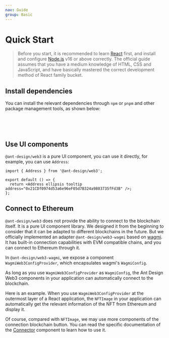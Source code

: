 ```yaml
---
nav: Guide
group: Basic
---
```


# Quick Start

> Before you start, it is recommended to learn [React](https://react.dev) first, and install and configure [Node.js](https://nodejs.org/) v16 or above correctly. The official guide assumes that you have a medium knowledge of HTML, CSS and JavaScript, and have basically mastered the correct development method of React family bucket.

## Install dependencies

You can install the relevant dependencies through `npm` or `pnpm` and other package management tools, as shown below:

<br />

<NormalInstallDependencies packageNames="@ant-design/web3 @ant-design/web3-wagmi wagmi" save="true"></NormalInstallDependencies>

<br />

## Use UI components

`@ant-design/web3` is a pure UI component, you can use it directly, for example, you can use `Address`:

```tsx
import { Address } from '@ant-design/web3';

export default () => {
  return <Address ellipsis tooltip address="0x21CDf0974d53a6e96eF05d7B324a9803735fFd3B" />;
};
```

## Connect to Ethereum

`@ant-design/web3` does not provide the ability to connect to the blockchain itself. It is a pure UI component library. We designed it from the beginning to consider that it can be adapted to different blockchains in the future. But we officially implemented an adapter `@ant-design/web3-wagmi` based on [wagmi](https://wagmi.sh/). It has built-in connection capabilities with EVM compatible chains, and you can connect to Ethereum through it.

In `@ant-design/web3-wagmi`, we expose a component `WagmiWeb3ConfigProvider`, which encapsulates wagmi's `WagmiConfig`.

As long as you use `WagmiWeb3ConfigProvider` as `WagmiConfig`, the Ant Design Web3 components in your application can automatically connect to the blockchain.

Here is an example. When you use `WagmiWeb3ConfigProvider` at the outermost layer of a React application, the `NFTImage` in your application can automatically get the relevant information of the NFT from Ethereum and display it.

<code src="./demos/quick-start.tsx"></code>

Of course, compared with `NFTImage`, we may use more components of the connection blockchain button. You can read the specific documentation of the [Connector](/components/connector) component to learn how to use it.
